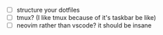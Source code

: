 - [ ] structure your dotfiles
- [ ] tmux? (I like tmux because of it's taskbar be like)
- [ ] neovim rather than vscode? it should be insane
